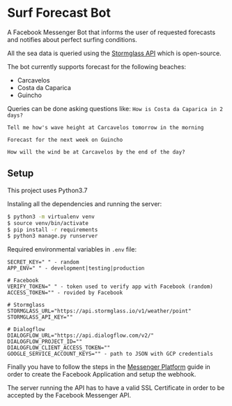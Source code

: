 # Surf Forecast Bot

A Facebook Messenger Bot that informs the user of requested forecasts and notifies about perfect surfing conditions.

All the sea data is queried using the [Stormglass API](https://stormglass.io) which is open-source.

The bot currently supports forecast for the following beaches:
- Carcavelos 
- Costa da Caparica
- Guincho

Queries can be done asking questions like:
`How is Costa da Caparica in 2 days?`

`Tell me how's wave height at Carcavelos tomorrow in the morning`

`Forecast for the next week on Guincho`

`How will the wind be at Carcavelos by the end of the day?`

## Setup

This project uses Python3.7

Instaling all the dependencies and running the server:

```bash
$ python3 -m virtualenv venv
$ source venv/bin/activate
$ pip install -r requirements
$ python3 manage.py runserver
```

Required environmental variables in `.env` file:
```
SECRET_KEY=" " - random
APP_ENV=" " - development|testing|production

# Facebook
VERIFY_TOKEN=" " - token used to verify app with Facebook (random)
ACCESS_TOKEN="" - rovided by Facebook

# Stormglass
STORMGLASS_URL="https://api.stormglass.io/v1/weather/point"
STORMGLASS_API_KEY=""

# Dialogflow
DIALOGFLOW_URL="https://api.dialogflow.com/v2/"
DIALOGFLOW_PROJECT_ID=""
DIALOGFLOW_CLIENT_ACCESS_TOKEN=""
GOOGLE_SERVICE_ACCOUNT_KEYS="" - path to JSON with GCP credentials
```

Finally you have to follow the steps in the [Messenger Platform](https://developers.facebook.com/docs/messenger-platform/introduction) guide in order to create the Facebook Application and setup the webhook.

The server running the API has to have a valid SSL Certificate in order to be accepted by the Facebook Messenger API.
